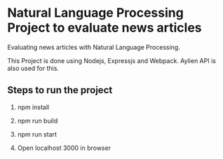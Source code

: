 # Natural Language Processing Project to evaluate news articles

Evaluating news articles with Natural Language Processing.

This Project is done using Nodejs, Expressjs and Webpack. Aylien API is also used for this.

## Steps to run the project

1) npm install

2) npm run build

3) npm run start

4) Open localhost 3000 in browser
